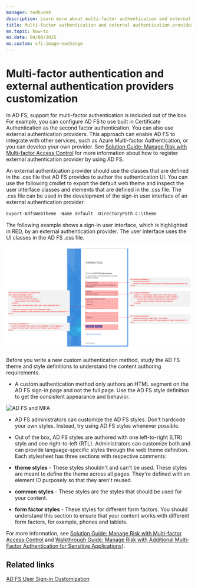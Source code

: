 ```yaml
---
manager: tedhudek
description: Learn more about multi-factor authentication and external authentication providers customization.
title: Multi-factor authentication and external authentication providers customization
ms.topic: how-to
ms.date: 04/08/2025
ms.custom: sfi-image-nochange
---
```


# Multi-factor authentication and external authentication providers customization



In AD FS, support for multi-factor authentication is included out of the box. For example, you can configure AD FS to use built in Certificate Authentication as the second factor authentication. You can also use external authentication providers. This approach can enable AD FS to integrate with other services, such as Azure Multi-factor Authentication, or you can develop your own provider. See [Solution Guide: Manage Risk with Multi\-factor Access Control](./manage-risk-with-conditional-access-control.md) for more information about how to register external authentication provider by using AD FS.

An external authentication provider should use the classes that are defined in the .css file that AD FS provides to author the authentication UI. You can use the following cmdlet to export the default web theme and inspect the user interface classes and elements that are defined in the .css file. The .css file can be used in the development of the sign\-in user interface of an external authentication provider.

```powershell
Export-AdfsWebTheme -Name default -DirectoryPath C:\theme
```

The following example shows a sign-in user interface, which is highlighted in RED, by an external authentication provider. The user interface uses the UI classes in the AD FS .css file.

![Screenshot that shows an example of the sign-in user interface.](media/AD-FS-user-sign-in-customization/ADFS_Blue_Custom8.png)

Before you write a new custom authentication method, study the AD FS theme and style definitions to understand the content authoring requirements.

- A custom authentication method only authors an HTML segment on the AD FS sign\-in page and not the full page. Use the AD FS style definition to get the consistent appearance and behavior.

![AD FS and MFA](media/AD-FS-user-sign-in-customization/ADFS_Blue_Custom9.png)

- AD FS administrators can customize the AD FS styles. Don't hardcode your own styles. Instead, try using AD FS styles whenever possible.

- Out of the box, AD FS styles are authored with one left-to-right \(LTR\) style and one right-to-left \(RTL\). Administrators can customize both and can provide language-specific styles through the web theme definition. Each stylesheet has three sections with respective comments:

- **theme styles** - These styles shouldn't and can't be used. These styles are meant to define the theme across all pages. They're defined with an element ID purposely so that they aren't reused.

- **common styles** - These styles are the styles that should be used for your content.

- **form factor styles** - These styles for different form factors. You should understand this section to ensure that your content works with different form factors, for example, phones and tablets.

For more information, see [Solution Guide: Manage Risk with Multi\-factor Access Control](./manage-risk-with-conditional-access-control.md) and [Walkthrough Guide: Manage Risk with Additional Multi-Factor Authentication for Sensitive Applications](/windows-server/identity/ad-fs/operations/walkthrough-guide--manage-risk-with-additional-multi-factor-authentication-for-sensitive-applications)).

## Related links

[AD FS User Sign-in Customization](AD-FS-user-sign-in-customization.md)
